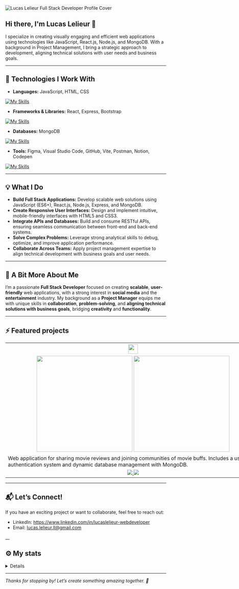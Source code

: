 <img src="https://res.cloudinary.com/lucaslelieur/image/upload/v1745253690/Portada_LinkedIn_l4wyop.png" alt="Lucas Lelieur Full Stack Developer Profile Cover"/>

## Hi there, I'm Lucas Lelieur 👋

I specialize in creating visually engaging and efficient web applications using technologies like JavaScript, React.js, Node.js, and MongoDB. With a background in Project Management, I bring a strategic approach to development, aligning technical solutions with user needs and business goals.  

___

## 🚀 Technologies I Work With

- **Languages:** JavaScript, HTML, CSS
  
[![My Skills](https://skillicons.dev/icons?i=js,html,css&theme=light)](https://skillicons.dev)

- **Frameworks & Libraries:** React, Express, Bootstrap
  
[![My Skills](https://skillicons.dev/icons?i=react,express,bootstrap&theme=light)](https://skillicons.dev)

- **Databases:** MongoDB
  
[![My Skills](https://skillicons.dev/icons?i=mongodb&theme=light)](https://skillicons.dev)

- **Tools:** Figma, Visual Studio Code, GitHub, Vite, Postman, Notion, Codepen
  
[![My Skills](https://skillicons.dev/icons?i=figma,vscode,github,vite,postman,notion,codepen&theme=light)](https://skillicons.dev)

___

## 💡 What I Do

- **Build Full Stack Applications:** Develop scalable web solutions using JavaScript (ES6+), React.js, Node.js, Express, and MongoDB.
- **Create Responsive User Interfaces:** Design and implement intuitive, mobile-friendly interfaces with HTML5 and CSS3.
- **Integrate APIs and Databases:** Build and consume RESTful APIs, ensuring seamless communication between front-end and back-end systems.
- **Solve Complex Problems:** Leverage strong analytical skills to debug, optimize, and improve application performance.
- **Collaborate Across Teams:** Apply project management expertise to align technical development with business goals and user needs.  

___

## 🤠 A Bit More About Me

I’m a passionate **Full Stack Developer** focused on creating **scalable**, **user-friendly** web applications, with a strong interest in **social media** and the **entertainment** industry. My background as a **Project Manager** equips me with unique skills in **collaboration**, **problem-solving**, and **aligning technical solutions with business goals**, bridging **creativity** and **functionality**.  
___

## ⚡️ Featured projects

<table style="width:800px">
  <tr>
    <th><img src="https://res.cloudinary.com/lucaslelieur/image/upload/v1736788255/LOGO_blanca_kkwqzh.png" style="height:30px"/></th>
  </tr>
  <tr>
    <td align="center">
      <a href="https://pickup-blush.vercel.app/" target="_blank"><img height=300 src="https://res.cloudinary.com/lucaslelieur/image/upload/v1736788512/MockUp-1_r5ffnv.png"/></a>
      <a href="https://pickup-blush.vercel.app/" target="_blank"><img height=300 src="https://res.cloudinary.com/dhluctrie/image/upload/v1736788512/MockUp-1_r5ffnv.png"/></a>
    </td>
  </tr>
  <tr>
    <td>Web application for sharing movie reviews and joining communities of movie buffs. Includes a user authentication system and dynamic database management with MongoDB.
</td>
  </tr>
  <tr>
    <td align="center">
        <a href="https://github.com/Lelieur/FramedIn_Client" target="_blank">
  <img src="https://img.shields.io/badge/-CLIENT-green?style=for-the-badge&logo=github" />
</a>
      <a href="https://github.com/Lelieur/FramedIn_Server" target="_blank">
       <img src="https://img.shields.io/badge/-SERVER-green?style=for-the-badge&logo=github&link=https%3A%2F%2Fgithub.com%2FLelieur%2FLaPremiere_FindYourMovie" />
</a>
    </td>
  </tr>
</table>

___

## 📬 Let’s Connect!
If you have an exciting project or want to collaborate, feel free to reach out:

- LinkedIn: <a href="https://www.linkedin.com/in/lucaslelieur-webdeveloper/" target="_blank">https://www.linkedin.com/in/lucaslelieur-webdeveloper</a>
- Email: <a href="lucas.lelieur.ll@gmail.com" target="_blank">lucas.lelieur.ll@gmail.com</a>

__

## ⚙️ My stats

<details>
<div style="display: flex, justify-content:inline">
  <img height=150 align="center" src="https://github-readme-stats.vercel.app/api?username=lelieur&theme=dark&layout=compact" />
  <img height=150 align="center" src="https://github-readme-stats.vercel.app/api/top-langs?username=lelieur&theme=dark&layout=compact" />
</div>
</details>

___

*Thanks for stopping by! Let’s create something amazing together. 🚀*
